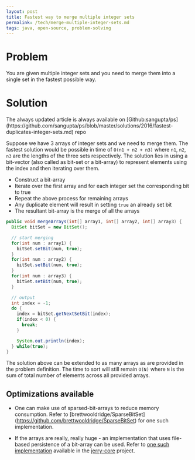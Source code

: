 ```yaml
---
layout: post
title: Fastest way to merge multiple integer sets
permalink: /tech/merge-multiple-integer-sets.md
tags: java, open-source, problem-solving
---
```


# Problem

You are given multiple integer sets and you need to merge them into a single set in the fastest possible
way.

# Solution

<div class="alert alert-info">
  The always updated article is always available on [Github:sangupta/ps](https://github.com/sangupta/ps/blob/master/solutions/2016/fastest-duplicates-integer-sets.md) repo
</div>

Suppose we have 3 arrays of integer sets and we need to merge them. The fastest solution would be possible
in time of `O(n1 + n2 + n3)` where `n1`, `n2`, `n3` are the lengths of the three sets respectively. The solution
lies in using a bit-vector (also called as bit-set or a bit-array) to represent elements using the index
and then iterating over them.

* Construct a bit-array
* Iterate over the first array and for each integer set the corresponding bit to true
* Repeat the above process for remaining arrays
* Any duplicate element will result in setting `true` an already set bit
* The resultant bit-array is the merge of all the arrays

<!-- break here -->

```java
public void mergeArrays(int[] array1, int[] array2, int[] array3) {
  BitSet bitSet = new BitSet();

  // start merging
  for(int num : array1) {
    bitSet.setBit(num, true);
  }
  for(int num : array2) {
    bitSet.setBit(num, true);
  }
  for(int num : array3) {
    bitSet.setBit(num, true);
  }

  // output
  int index = -1;
  do {
    index = bitSet.getNextSetBit(index);
    if(index < 0) {
      break;
    }

    System.out.println(index);
  } while(true);
}
```

The solution above can be extended to as many arrays as are provided in the problem definition. The time to
sort will still remain `O(N)` where `N` is the sum of total number of elements across all provided arrays.

## Optimizations available

* One can make use of sparsed-bit-arrays to reduce memory consumption. Refer to [brettwooldridge/SparseBitSet]
(https://github.com/brettwooldridge/SparseBitSet) for one such implementation.

* If the arrays are really, really huge - an implementation that uses file-based persistence of a bit-array
can be used. Refer to [one such implementation](https://github.com/sangupta/jerry-core/blob/master/src/main/java/com/sangupta/jerry/ds/bitarray/MMapFileBackedBitArray.java)
available in the [jerry-core](https://github.com/sangupta/jerry-core) project.
